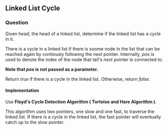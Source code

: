 ## Linked List Cycle

### Question

Given *head*, the head of a linked list, determine if the linked list has a cycle in it.

There is a cycle in a linked list if there is soome node in the list that can be reached again by contiously following the *next* pointer. Internally, *pos* is used to denote the index of the node that tail's *next* pointer is connected to.

**Note that *pos* is not passed as a parameter.**

Return *true* if there is a cycle in the linked list. Otherwise, return *false.*

#### Implementation

Use **Floyd's Cycle Detection Algorithm ( Tortoise and Hare Algorithm )**.

This algorithm uses two pointers, one slow and one fast, to traverse the linked list.
If there is a cycle in the linked list, the fast pointer will eventually catch up to the slow pointer.
